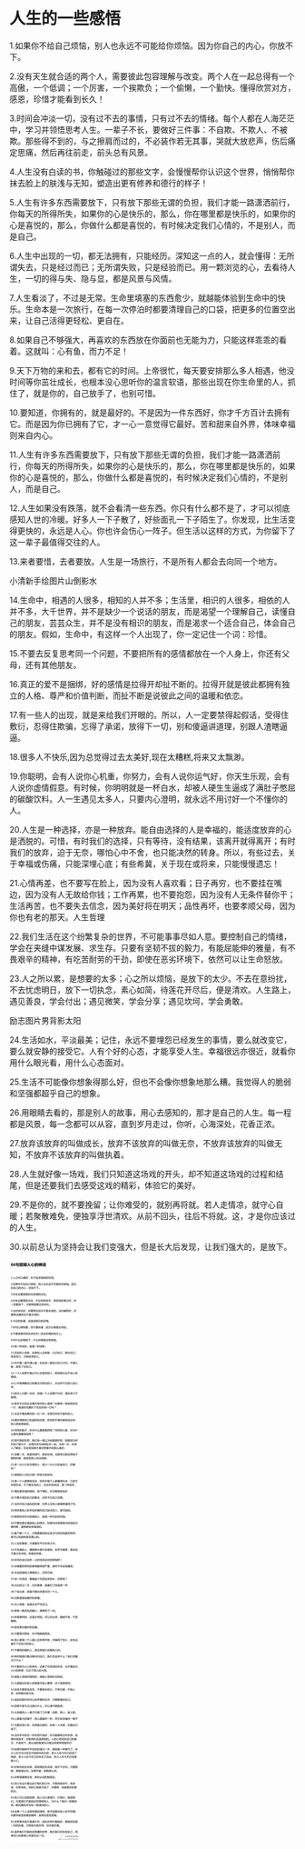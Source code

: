 # 人生的一些感悟

1.如果你不给自己烦恼，别人也永远不可能给你烦恼。因为你自己的内心，你放不下。

2.没有天生就合适的两个人，需要彼此包容理解与改变。两个人在一起总得有一个高傲，一个低调；一个厉害，一个挨欺负；一个偷懒，一个勤快。懂得欣赏对方，感恩，珍惜才能看到长久！

3.时间会冲淡一切，没有过不去的事情，只有过不去的情绪。每个人都在人海茫茫中，学习并领悟思考人生。一辈子不长，要做好三件事：不自欺、不欺人、不被欺。那些得不到的，与之擦肩而过的，不必装作若无其事，哭就大放悲声，伤后痛定思痛，然后再往前走，前头总有风景。

4.人生没有白读的书，你触碰过的那些文字，会慢慢帮你认识这个世界，悄悄帮你抹去脸上的肤浅与无知，塑造出更有修养和德行的样子！

5.人生有许多东西需要放下，只有放下那些无谓的负担，我们才能一路潇洒前行，你每天的所得所失，如果你的心是快乐的，那么，你在哪里都是快乐的，如果你的心是喜悦的，那么，你做什么都是喜悦的，有时候决定我们心情的，不是别人，而是自己。

6.人生中出现的一切，都无法拥有，只能经历。深知这一点的人，就会懂得：无所谓失去，只是经过而已；无所谓失败，只是经验而已。用一颗浏览的心，去看待人生，一切的得与失、隐与显，都是风景与风情。

7.人生看淡了，不过是无常。生命里填塞的东西愈少，就越能体验到生命中的快乐。生命本是一次旅行，在每一次停泊时都要清理自己的口袋，把更多的位置空出来，让自己活得更轻松、更自在。



8.如果自己不够强大，再喜欢的东西放在你面前也无能为力，只能这样乖乖的看着。这就叫：心有鱼，而力不足！

9.天下万物的来和去，都有它的时间。上帝很忙，每天要安排那么多人相遇，他没时间等你茁壮成长，也根本没心思听你的温言软语，那些出现在你生命里的人，抓住了，就是你的，自己放手了，也别可惜。

10.要知道，你拥有的，就是最好的。不是因为一件东西好，你才千方百计去拥有它。而是因为你已拥有了它，才一心一意觉得它最好。苦和甜来自外界，体味幸福则来自内心。

11.人生有许多东西需要放下，只有放下那些无谓的负担，我们才能一路潇洒前行，你每天的所得所失，如果你的心是快乐的，那么，你在哪里都是快乐的，如果你的心是喜悦的，那么，你做什么都是喜悦的，有时候决定我们心情的，不是别人，而是自己。

12.人生如果没有跌落，就不会看清一些东西。你只有什么都不是了，才可以彻底感知人世的冷暖。好多人一下子散了，好些面孔一下子陌生了。你发现，比生活变得更快的，永远是人心。你也许会伤心一阵子。但生活以这样的方式，为你留下了这一辈子最值得交往的人。

13.来者要惜，去者要放。人生是一场旅行，不是所有人都会去向同一个地方。

小清新手绘图片山倒影水

14.生命中，相遇的人很多，相知的人并不多；生活里，相识的人很多，相依的人并不多，大千世界，并不是缺少一个说话的朋友，而是渴望一个理解自己，读懂自己的朋友，芸芸众生，并不是没有相识的朋友，而是渴求一个适合自己，体会自己的朋友。假如，生命中，有这样一个人出现了，你一定记住一个词：珍惜。

15.不要去反复思考同一个问题，不要把所有的感情都放在一个人身上，你还有父母，还有其他朋友。

16.真正的爱不是捆绑，好的感情是拉得开却扯不断的。拉得开就是彼此都拥有独立的人格、尊严和价值判断，而扯不断是说彼此之间的温暖和依恋。

17.有一些人的出现，就是来给我们开眼的。所以，人一定要禁得起假话，受得住敷衍，忍得住欺骗，忘得了承诺，放得下一切，别和傻逼讲道理，别跟人渣瞎逼逼。

18.很多人不快乐,因为总觉得过去太美好,现在太糟糕,将来又太飘渺。

19.你聪明，会有人说你心机重，你努力，会有人说你运气好，你天生乐观，会有人说你虚情假意。有时候，你明明就是一杯白水，却被人硬生生逼成了满肚子憋屈的碳酸饮料。人一生遇见太多人，只要内心澄明，就永远不用讨好一个不懂你的人。

20.人生是一种选择，亦是一种放弃。能自由选择的人是幸福的，能适度放弃的心是洒脱的。可惜，有时我们的选择，只有等待，没有结果，该离开就得离开；有时我们的放弃，迫于无奈，哪怕心中不舍，也只能决然的转身。所以，有些过去，关于幸福或伤痛，只能深埋心底；有些希冀，关于现在或将来，只能慢慢遗忘！

21.心情再差，也不要写在脸上，因为没有人喜欢看；日子再穷，也不要挂在嘴边，因为没有人无故给你钱；工作再累，也不要抱怨，因为没有人无条件替你干；生活再苦，也不要失去信念，因为美好将在明天；品性再坏，也要孝顺父母，因为你也有老的那天。人生哲理

22.我们生活在这个纷繁复杂的世界，不可能事事尽如人意。要控制自己的情绪，学会在夹缝中谋发展、求生存。只要有坚韧不拔的毅力，有能屈能伸的雅量，有不畏艰辛的精神，有吃苦耐劳的干劲，即使在恶劣环境下，依然可以让生命怒放。

23.人之所以累，是想要的太多；心之所以烦恼，是放下的太少。不去在意纷扰，不去忧虑明日，放下一切执念，素心如简，待莲花开尽后，便是清欢。人生路上，遇见善良，学会付出；遇见微笑，学会分享；遇见坎坷，学会勇敢。

励志图片男背影太阳

24.生活如水，平淡最美；记住，永远不要埋怨已经发生的事情，要么就改变它，要么就安静的接受它。人有个好的心态，才能享受人生。幸福很远亦很近，就看你用什么眼光看，用什么心态面对。

25.生活不可能像你想象得那么好，但也不会像你想象地那么糟。我觉得人的脆弱和坚强都超乎自己的想象。

26.用眼睛去看的，那是别人的故事，用心去感知的，那才是自己的人生。每一程都是风景，每一念都可以从容，直到岁月走过，你听，心海深处，花香正浓。

27.放弃该放弃的叫做成长，放弃不该放弃的叫做无奈，不放弃该放弃的叫做无知，不放弃不该放弃的叫做执着。

28.人生就好像一场戏，我们只知道这场戏的开头，却不知道这场戏的过程和结尾，但是还要我们去感受这戏的精彩，体验它的美好。

29.不是你的，就不要挽留；让你难受的，就别再将就。若人走情凉，就守心自暖；若聚散难免，便独享浮世清欢。从前不回头，往后不将就。这，才是你应该过的人生。

30.以前总认为坚持会让我们变强大，但是长大后发现，让我们强大的，是放下。

![kpr4pnw0.png](Think.assets/4047027634.png)

